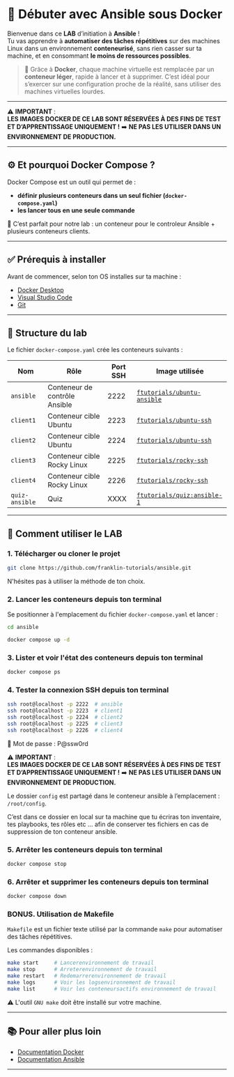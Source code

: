 
# 🚀 Débuter avec Ansible sous Docker

Bienvenue dans ce **LAB** d’initiation à **Ansible** !  
Tu vas apprendre à **automatiser des tâches répétitives** sur des machines Linux dans un environnement **conteneurisé**, sans rien casser sur ta machine, et en consommant **le moins de ressources possibles**.

> 🐳 Grâce à **Docker**, chaque machine virtuelle est remplacée par un **conteneur léger**, rapide à lancer et à supprimer. C’est idéal pour s’exercer sur une configuration proche de la réalité, sans utiliser des machines virtuelles lourdes.

---

⚠️ **IMPORTANT** :  
**LES IMAGES DOCKER DE CE LAB SONT RÉSERVÉES À DES FINS DE TEST ET D’APPRENTISSAGE UNIQUEMENT !**    ➡️ **NE PAS LES UTILISER DANS UN  ENVIRONNEMENT DE PRODUCTION.**


---


## ⚙️ Et pourquoi Docker Compose ?

Docker Compose est un outil qui permet de :
- **définir plusieurs conteneurs dans un seul fichier (`docker-compose.yaml`)**
- **les lancer tous en une seule commande**

🎯 C’est parfait pour notre lab : un conteneur pour le controleur Ansible + plusieurs conteneurs clients.

---

## ✅ Prérequis à installer

Avant de commencer, selon ton OS installes sur ta machine :

- [Docker Desktop](https://www.docker.com/get-started/)
- [Visual Studio Code](https://code.visualstudio.com/)
- [Git](https://git-scm.com/downloads)


---

## 📁 Structure du lab

Le fichier `docker-compose.yaml` crée les conteneurs suivants :

| Nom | Rôle | Port SSH | Image utilisée |
|-----|------|----------|----------------|
| `ansible` | Conteneur de contrôle Ansible | 2222 | [`ftutorials/ubuntu-ansible`](https://hub.docker.com/r/ftutorials/ubuntu-ansible/tags) |
| `client1` | Conteneur cible Ubuntu | 2223 | [`ftutorials/ubuntu-ssh`](https://hub.docker.com/r/ftutorials/ubuntu-ssh/tags) |
| `client2` | Conteneur cible Ubuntu | 2224 | [`ftutorials/ubuntu-ssh`](https://hub.docker.com/r/ftutorials/ubuntu-ssh/tags) |
| `client3` | Conteneur cible Rocky Linux | 2225 | [`ftutorials/rocky-ssh`](https://hub.docker.com/r/ftutorials/rocky-ssh/tags) |
| `client4` | Conteneur cible Rocky Linux | 2226 | [`ftutorials/rocky-ssh`](https://hub.docker.com/r/ftutorials/rocky-ssh/tags) |
| `quiz-ansible` | Quiz | XXXX | [`ftutorials/quiz:ansible-1`](https://hub.docker.com/r/ftutorials/quiz/tags) |

---

## 🚀 Comment utiliser le LAB

### 1. Télécharger ou cloner le projet

```bash
git clone https://github.com/franklin-tutorials/ansible.git
```

N'hésites pas à utiliser la méthode de ton choix.

### 2. Lancer les conteneurs depuis ton terminal

Se positionner à l'emplacement du fichier `docker-compose.yaml` et lancer :

```bash
cd ansible 
```

```bash
docker compose up -d  
```

### 3. Lister et voir l'état des conteneurs depuis ton terminal

```bash
docker compose ps 
```

### 4. Tester la connexion SSH depuis ton terminal

```bash
ssh root@localhost -p 2222  # ansible
ssh root@localhost -p 2223  # client1
ssh root@localhost -p 2224  # client2
ssh root@localhost -p 2225  # client3
ssh root@localhost -p 2226  # client4
```
🔑 Mot de passe : P@ssw0rd

⚠️ **IMPORTANT** :  
**LES IMAGES DOCKER DE CE LAB SONT RÉSERVÉES À DES FINS DE TEST ET D’APPRENTISSAGE UNIQUEMENT !**    ➡️ **NE PAS LES UTILISER DANS UN  ENVIRONNEMENT DE PRODUCTION.**

Le dossier `config` est partagé dans le conteneur ansible à l’emplacement : `/root/config`.

C’est dans ce dossier en local sur ta machine que tu écriras ton inventaire, tes playbooks, tes rôles etc ... afin de conserver tes fichiers en cas de suppression de ton conteneur ansible.

### 5. Arrêter les conteneurs depuis ton terminal

```bash
docker compose stop 
```

### 6. Arrêter et supprimer les conteneurs depuis ton terminal

```bash
docker compose down 
```

### BONUS. Utilisation de Makefile

`Makefile` est un fichier texte utilisé par la commande `make` pour automatiser des tâches répétitives.

Les commandes disponibles :

```bash
make start     # Lancerenvironnement de travail
make stop      # Arreterenvironnement de travail
make restart   # Redemarrerenvironnement de travail
make logs      # Voir les logsenvironnement de travail
make list      # Voir les conteneursactifs environnement de travail
```
⚠️ L'outil `GNU make` doit être installé sur votre machine.

---

## 📚 Pour aller plus loin

- [Documentation Docker](https://www.docker.com/)
- [Documentation Ansible](https://docs.ansible.com/)


---










